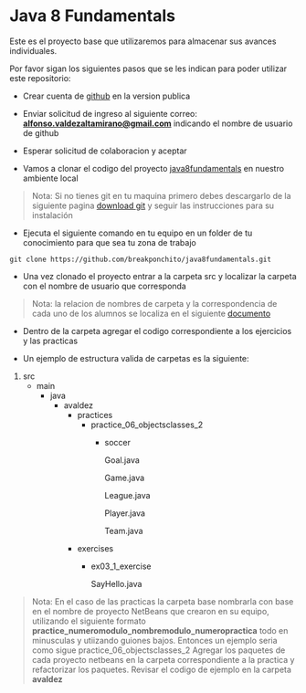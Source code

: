 # Java 8 Fundamentals

Este es el proyecto base que utilizaremos para almacenar sus avances individuales.

Por favor sigan los siguientes pasos que se les indican para poder utilizar este repositorio:

- Crear cuenta de [github](https://github.com/) en la version publica

- Enviar solicitud de ingreso al siguiente correo: **alfonso.valdezaltamirano@gmail.com** indicando el nombre de usuario de github

- Esperar solicitud de colaboracion y aceptar

- Vamos a clonar el codigo del proyecto [java8fundamentals](https://github.com/breakponchito/java8fundamentals) en nuestro ambiente local

> Nota: Si no tienes git en tu maquina primero debes descargarlo de la siguiente pagina [download git](https://git-scm.com/downloads ) y seguir las instrucciones para su instalación

- Ejecuta el siguiente comando en tu equipo en un folder de tu conocimiento para que sea tu zona de trabajo

`git clone https://github.com/breakponchito/java8fundamentals.git`

- Una vez clonado el proyecto entrar a la carpeta src y localizar la carpeta con el nombre de usuario que corresponda

> Nota: la relacion de nombres de carpeta y la correspondencia de cada uno de los alumnos se localiza en el siguiente [documento](https://docs.google.com/spreadsheets/d/1pe63Cq3i0WDK9NfHJ1_-8kYctnAbMDACZ1HdoxQrewc/edit?usp=sharing)

- Dentro de la carpeta agregar el codigo correspondiente a los ejercicios y las practicas

- Un ejemplo de estructura valida de carpetas es la siguiente:

1. src
	- main
	   - java
			- avaldez
				- practices
					- practice_06_objectsclasses_2
						- soccer
						   
						   Goal.java
						  
						   Game.java
						  
						   League.java
						   
						   Player.java
						   
						   Team.java
				- exercises
					- ex03_1_exercise
						
						SayHello.java
					
> Nota: En el caso de las practicas la carpeta base nombrarla con base en el nombre de proyecto NetBeans que crearon en su equipo, 
> utilizando el siguiente formato **practice_numeromodulo_nombremodulo_numeropractica** todo en minusculas y utiizando guiones bajos. Entonces un ejemplo seria como
> sigue practice_06_objectsclasses_2 
> Agregar los paquetes de cada proyecto netbeans en la carpeta correspondiente a la practica y refactorizar los paquetes. Revisar el codigo de ejemplo en la carpeta **avaldez**
	 






